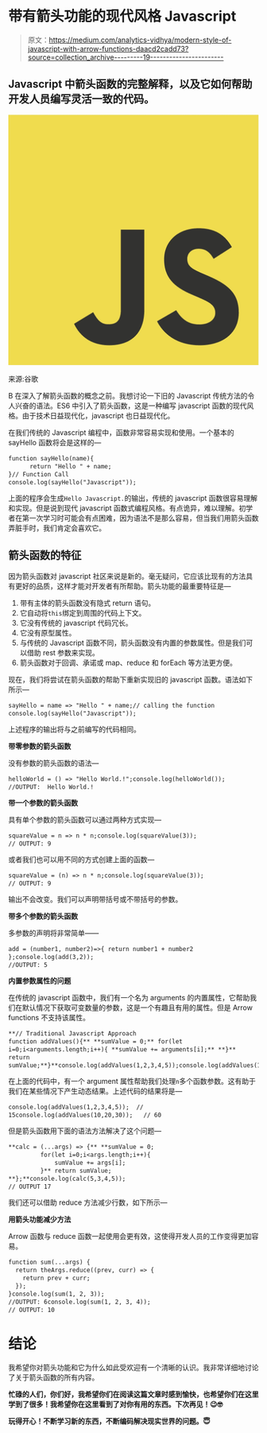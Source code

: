 # 带有箭头功能的现代风格 Javascript

> 原文：<https://medium.com/analytics-vidhya/modern-style-of-javascript-with-arrow-functions-daacd2cadd73?source=collection_archive---------19----------------------->

## Javascript 中箭头函数的完整解释，以及它如何帮助开发人员编写灵活一致的代码。

![](img/088ef3e311757997aed5f12e78aae05a.png)

来源:谷歌

B 在深入了解箭头函数的概念之前。我想讨论一下旧的 Javascript 传统方法的令人兴奋的语法。ES6 中引入了箭头函数，这是一种编写 javascript 函数的现代风格。由于技术日益现代化，javascript 也日益现代化。

在我们传统的 Javascript 编程中，函数非常容易实现和使用。一个基本的 sayHello 函数将会是这样的—

```
function sayHello(name){
      return "Hello " + name; 
}// Function Call
console.log(sayHello("Javascript"));
```

上面的程序会生成`Hello Javascript.`的输出，传统的 javascript 函数很容易理解和实现。但是说到现代 javascript 函数式编程风格。有点诡异，难以理解。初学者在第一次学习时可能会有点困难，因为语法不是那么容易，但当我们用箭头函数弄脏手时，我们肯定会喜欢它。

## 箭头函数的特征

因为箭头函数对 javascript 社区来说是新的。毫无疑问，它应该比现有的方法具有更好的品质，这样才能对开发者有所帮助。箭头功能的最重要特征是—

1.  带有主体的箭头函数没有隐式 return 语句。
2.  它自动将`this`绑定到周围的代码上下文。
3.  它没有传统的 javascript 代码冗长。
4.  它没有原型属性。
5.  与传统的 Javascript 函数不同，箭头函数没有内置的参数属性。但是我们可以借助 rest 参数来实现。
6.  箭头函数对于回调、承诺或 map、reduce 和 forEach 等方法更方便。

现在，我们将尝试在箭头函数的帮助下重新实现旧的 javascript 函数。语法如下所示—

```
sayHello = name => "Hello " + name;// calling the function
console.log(sayHello("Javascript"));
```

上述程序的输出将与之前编写的代码相同。

**带零参数的箭头函数**

没有参数的箭头函数的语法—

```
helloWorld = () => "Hello World.!";console.log(helloWorld()); 
//OUTPUT:  Hello World.!
```

**带一个参数的箭头函数**

具有单个参数的箭头函数可以通过两种方式实现—

```
squareValue = n => n * n;console.log(squareValue(3));
// OUTPUT: 9
```

或者我们也可以用不同的方式创建上面的函数—

```
squareValue = (n) => n * n;console.log(squareValue(3));
// OUTPUT: 9
```

输出不会改变。我们可以声明带括号或不带括号的参数。

**带多个参数的箭头函数**

多参数的声明将非常简单——

```
add = (number1, number2)=>{ return number1 + number2 };console.log(add(3,2));
//OUTPUT: 5
```

**内置参数属性的问题**

在传统的 javascript 函数中，我们有一个名为 arguments 的内置属性，它帮助我们在默认情况下获取可变数量的参数，这是一个有趣且有用的属性。但是 Arrow functions 不支持该属性。

```
**// Traditional Javascript Approach
function addValues(){** **sumValue = 0;** for(let i=0;i<arguments.length;i++){ **sumValue += arguments[i];** **}** return sumValue;**}**console.log(addValues(1,2,3,4,5));console.log(addValues(10,20,30));
```

在上面的代码中，有一个 argument 属性帮助我们处理`n`多个函数参数。这有助于我们在某些情况下产生动态结果。上述代码的结果将是—

```
console.log(addValues(1,2,3,4,5));  // 15console.log(addValues(10,20,30));   // 60
```

但是箭头函数用下面的语法方法解决了这个问题—

```
**calc = (...args) => {** **sumValue = 0;
         for(let i=0;i<args.length;i++){
             sumValue += args[i];
         }** return sumValue;
**};**console.log(calc(5,3,4,5));
// OUTPUT 17 
```

我们还可以借助 reduce 方法减少行数，如下所示—

**用箭头功能减少方法**

Arrow 函数与 reduce 函数一起使用会更有效，这使得开发人员的工作变得更加容易。

```
function sum(...args) {
  return theArgs.reduce((prev, curr) => {
    return prev + curr;
  });
}console.log(sum(1, 2, 3));
//OUTPUT: 6console.log(sum(1, 2, 3, 4));
// OUTPUT: 10
```

# 结论

我希望你对箭头功能和它为什么如此受欢迎有一个清晰的认识。我非常详细地讨论了关于箭头函数的所有内容。

**忙碌的人们，你们好，我希望你们在阅读这篇文章时感到愉快，也希望你们在这里学到了很多！我希望你在这里看到了对你有用的东西。下次再见！😉🤓**

**玩得开心！不断学习新的东西，不断编码解决现实世界的问题。😇**